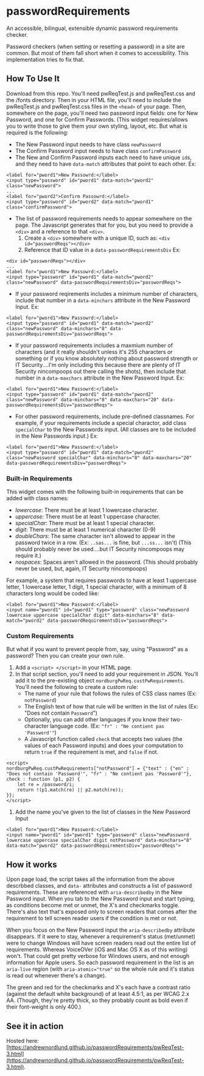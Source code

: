 # passwordRequirements
An accessible, bilingual, extensible dynamic password requirements checker.

Password checkers (when setting or resetting a password) in a site are common.  But most of them fall short when it comes to accessibility.  This implementation tries to fix that.

## How To Use It
Download from this repo.  You'll need pwReqTest.js and pwReqTest.css and the /fonts directory.  Then in your HTML file, you'll need to include the pwReqTest.js and pwReqTest.css files in the `<head>` of your page.  Then, somewhere on the page, you'll need two password input fields: one for New Password, and one for Confirm Passwords.  (This widget requires/allows you to write those to give them your own styling, layout, etc.  But what is required is the following:
* The New Password input needs to have class `newPassword`
* The Confirm Password input needs to have class `confirmPassword`
* The New and Confirm Password inputs each need to have unique `id`s, and they need to have `data-match` attributes that point to each other.  Ex:
```
<label for="pword1">New Passowrd:</label>
<input type="password" id="pword1" data-match="pword2" class="newPassword">
...
<label for="pword2">Confirm Passowrd:</label>
<input type="password" id="pword2" data-match="pword1" class="confirmPassword">
```
* The list of password requirements needs to appear somewhere on the page.  The Javascript generates that for you, but you need to provide a `<div>` and a reference to that `<div>`.
	1. Create a `<div>` somewhere with a unique ID, such as: `<div id="passwordReqs"></div>`
	1. Reference that ID value in a `data-passwordRequirementsDiv`
Ex:
```
<div id="passwordReqs"></div>
...
<label for="pword1">New Passowrd:</label>
<input type="password" id="pword1" data-match="pword2" class="newPassword" data-passwordRequirementsDiv="passwordReqs">
```

* If your password reqirements includes a minimum number of characters, include that number in a `data-minchars` attribute in the New Password Input.  Ex:
```
<label for="pword1">New Passowrd:</label>
<input type="password" id="pword1" data-match="pword2" class="newPassword" data-minchars="8" data-passwordRequirementsDiv="passwordReqs">
```
* If your password requirements includes a maxmium number of characters (and it really shouldn't unless it's 255 characters or something or if you know absolutely nothing about password strength or IT Security....I'm only including this because there are plenty of IT Security nincompoops out there calling the shots), then include that number in a `data-maxchars` attribute in the New Password Input.  Ex:
```
<label for="pword1">New Passowrd:</label>
<input type="password" id="pword1" data-match="pword2" class="newPassword" data-minchars="8" data-maxchars="20" data-passwordRequirementsDiv="passwordReqs">
```
* For other password requirements, include pre-defined classnames.  For example, if your requirements include a special charactor, add class `specialChar` to the New Passwords input.  (All classes are to be included in the New Passwords input.)  Ex:
```
<label for="pword1">New Passowrd:</label>
<input type="password" id="pword1" data-match="pword2" class="newPassword specialChar" data-minchars="8" data-maxchars="20" data-passwordRequirementsDiv="passwordReqs">
```
### Built-in Requirements
This widget comes with the following built-in requirements that can be added with class names:
* *lowercase*: There must be at least 1 lowercase character.
* *uppercase*: There must be at least 1 uppercase character.
* *specialChar*: There must be at least 1 special character.
* *digit*: There must be at least 1 numerical character (0-9)
* *doubleChars*: The same character isn't allowed to appear in the password twice in a row.  (Ex: `..sas...` is fine, but `...ss...` isn't)  (This should probably never be used....but IT Security nincompoops may require it.)
* *nospaces*: Spaces aren't allowed in the password. (This should probably never be used, but, again, IT Security nincompoops)

For example, a system that requires passwords to have at least 1 uppercase letter, 1 lowercase letter, 1 digit, 1 special character, with a minimum of 8 characters long would be coded like:
```
<label for="pword1">New Password:</label>
<input name="pword1" id="pword1" type="password" class="newPassword lowercase uppercase specialChar digit" data-minchars="8" data-match="pword2" data-passwordRequirementsDiv="passwordReqs">
```

### Custom Requirements
But what if you want to prevent people from, say, using "Password" as a password?  Then you can create your own rule.
1. Add a `<script> </script>` in your HTML page.
1. In that script section, you'll need to add your requirement in JSON.  You'll add it to the pre-existing object `nordburgPwReq.custPwRequirements`.  You'll need the following to create a custom rule:
	- The name of your rule that follows the rules of CSS class names (Ex: `notPassword`)
	- The English text of how that rule will be written in the list of rules (Ex: "Does not contain `Password`")
	- Optionally, you can add other languages if you know their two-character language code.  (Ex: `"fr" : "Ne contient pas 'Password'"`)
	- A Javascript function called `check` that accepts two values (the values of each Password inputs) and does your computation to return `true` if the requirement is met, and `false` if not.

```
<script>
nordburgPwReq.custPwRequirements["notPassword"] = {"text" : {"en" : "Does not contain 'Password'", "fr" : "Ne contient pas 'Password'"}, check : function (p1, p2) {
	let re = /password/i;
	return !(p1.match(re) || p2.match(re));
}};
</script>
```
1. Add the name you've given to the list of classes in the New Password Input
```
<label for="pword1">New Password:</label>
<input name="pword1" id="pword1" type="password" class="newPassword lowercase uppercase specialChar digit notPassword" data-minchars="8" data-match="pword2" data-passwordRequirementsDiv="passwordReqs">
```


## How it works
Upon page load, the script takes all the information from the above descrbbed classes, and `data-` attributes and constructs a list of password requirements.  These are referenced with `aria-describedby` in the New Password input.  When you tab to the New Password input and start typing, as conditions become met or unmet, the X's and checkmarks toggle.  There's also text that's exposed only to screen readers that comes after the requirement to tell screen reader users if the condition is met or not.

When you focus on the New Password input the `aria-describedby` attribute disappears.  If it were to stay, whenever a requirement's status (met/unmet) were to change Windows will have screen readers read out the entire list of requirements. Whereas VoiceOVer (iOS and Mac OS X as of this writing) won't.   That could get pretty verbose for Windows users, and not enough information for Apple users.  So each password requirement in the list is an `aria-live` region (with `aria-atomic="true"` so the whole rule and it's status is read out whenever there's a change).

The green and red for the checkmarks and X's each have a contrast ratio (against the default white background) of at least 4.5:1, as per WCAG 2.x AA.  (Though, they're pretty thick, so they probably count as bold even if their font-weight is only 400.)


## See it in action
Hosted here: [https://andrewnordlund.github.io/passwordRequirements/pwReqTest-3.html](https://andrewnordlund.github.io/passwordRequirements/pwReqTest-3.html).
